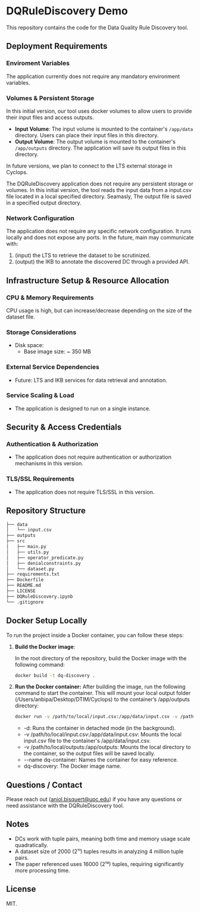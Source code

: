 # DQRuleDiscovery Demo
This repository contains the code for the Data Quality Rule Discovery tool. 


## Deployment Requirements
### Enviroment Variables 
The application currently does not require any mandatory environment variables.

### Volumes & Persistent Storage
In this initial version, our tool uses docker volumes to allow users to provide their input files and access outputs.
- **Input Volume**: The input volume is mounted to the container's `/app/data` directory. Users can place their input files in this directory.
- **Output Volume**: The output volume is mounted to the container's `/app/outputs` directory. The application will save its output files in this directory.

In future versions, we plan to connect to the LTS external storage in Cyclops.

The DQRuleDiscovery application does not require any persistent storage or volumes. In this initial version, the tool reads the input data from a input.csv file located in a local specified directory. Seamasly, The output file is saved in a specified output directory.
### Network Configuration
The application does not require any specific network configuration. It runs locally and does not expose any ports.
In the future, main may communicate with:
1. (input) the LTS to retrieve the dataset to be scrutinized. 
2. (output) the IKB to annotate the discovered DC through a provided API.


## Infrastructure Setup & Resource Allocation
### CPU & Memory Requirements
CPU usage is high, but can increase/decrease depending on the size of the dataset file.

### Storage Considerations
- Disk space:
   - Base image size: ~ 350 MB
### External Service Dependencies
- Future: LTS and IKB services for data retrieval and annotation.

### Service Scaling & Load
- The application is designed to run on a single instance.

## Security & Access Credentials
### Authentication & Authorization 
- The application does not require authentication or authorization mechanisms in this version.
### TLS/SSL Requirements
- The application does not require TLS/SSL in this version.

## Repository Structure
```bash
├── data
│   └── input.csv
├── outputs
├── src
│   ├── main.py
│   ├── utils.py
│   ├── operator_predicate.py
│   ├── denialconstraints.py
│   └── dataset.py
├── requirements.txt
├── Dockerfile
├── README.md
├── LICENSE
├── DQRuleDiscovery.ipynb
└── .gitignore
```

## Docker Setup Locally 

To run the project inside a Docker container, you can follow these steps:

1. **Build the Docker image**:

   In the root directory of the repository, build the Docker image with the following command:

   ```bash
   docker build -t dq-discovery .
    ```
2. **Run the Docker container:**
After building the image, run the following command to start the container. This will mount your local output folder (/Users/anbipa/Desktop/DTIM/Cyclops) to the container’s /app/outputs directory:

   ```bash
   docker run -v /path/to/local/input.csv:/app/data/input.csv -v /path/to/local/outputs:/app/outputs --name dq-container dq-discovery
   ```
   - -d: Runs the container in detached mode (in the background).
   - -v /path/to/local/input.csv:/app/data/input.csv: Mounts the local input.csv file to the container's /app/data/input.csv.
   - -v /path/to/local/outputs:/app/outputs: Mounts the local directory to the container, so the output files will be saved locally.
   - --name dq-container: Names the container for easy reference.
   - dq-discovery: The Docker image name.

   

## Questions / Contact
Please reach out (aniol.bisquert@upc.edu) if you have any questions or need assistance with the DQRuleDiscovery tool.

## Notes

- DCs work with tuple pairs, meaning both time and memory usage scale quadratically.
- A dataset size of 2000 (2¹¹) tuples results in analyzing 4 million tuple pairs.
- The paper referenced uses 16000 (2¹⁴) tuples, requiring significantly more processing time.

## License

MIT.

